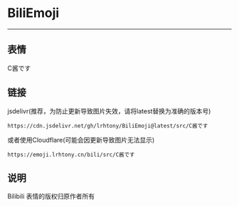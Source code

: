 # BiliEmoji
---
## 表情
C酱です
## 链接
jsdelivr(推荐，为防止更新导致图片失效，请将latest替换为准确的版本号)
```
https://cdn.jsdelivr.net/gh/lrhtony/BiliEmoji@latest/src/C酱です
```
或者使用Cloudflare(可能会因更新导致图片无法显示)
```
https://emoji.lrhtony.cn/bili/src/C酱です
```
## 说明
Bilibili 表情的版权归原作者所有
